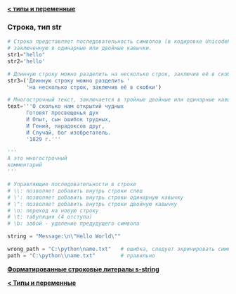 [**< типы и переменные**](variables_and_types.md)

### Строка, тип str  

```python
# Строка представляет последовательность символов (в кодировке UnicodePython 3.x), 
# заключенную в одинарные или двойные кавычки.
str1="hello"
str2='hello'

# Длинную строку можно разделить на несколько строк, заключив её в скобки.
str3=('Длинную строку можно разделить '
      'на несколько строк, заключив её в скобки')

# Многострочный текст, заключается в тройные двойные или одинарные кавычки:
text='''О сколько нам открытий чудных
      Готовят просвещенья дух
      И Опыт, сын ошибок трудных,
      И Гений, парадоксов друг,
      И Случай, бог изобретатель.
      '1829 г.'''

'''
А это многострочный 
комментарий
'''

# Управляющие последовательности в строке
# \\: позволяет добавить внутрь строки слеш
# \': позволяет добавить внутрь строки одинарную кавычку
# \": позволяет добавить внутрь строки двойную кавычку
# \n: переход на новую строку
# \t: табуляция (4 отступа)
# \b: забой - удаление предудущего символа

string = "Message:\n\"Hello World\""

wrong_path = "C:\python\name.txt"   # ошибка, следует экринировать символ \
path = "C:\python\\name.txt"        # правильно
```
[**Форматированные строковые литералы s-string**](fstring.md)

[**< Типы и переменные**](variables_and_types.md)
